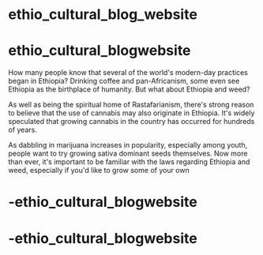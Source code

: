 # ethio_cultural_blog_website


# ethio_cultural_blogwebsite


How many people know that several of the world's modern-day practices began in Ethiopia? Drinking coffee and pan-Africanism, some even see Ethiopia as the birthplace of humanity. But what about Ethiopia and weed?

As well as being the spiritual home of Rastafarianism, there's strong reason to believe that the use of cannabis may also originate in Ethiopia. It's widely speculated that growing cannabis in the country has occurred for hundreds of years.

As dabbling in marijuana increases in popularity, especially among youth, people want to try growing sativa dominant seeds themselves. Now more than ever, it's important to be familiar with the laws regarding Ethiopia and weed, especially if you'd like to grow some of your own
# -ethio_cultural_blogwebsite
# -ethio_cultural_blogwebsite
